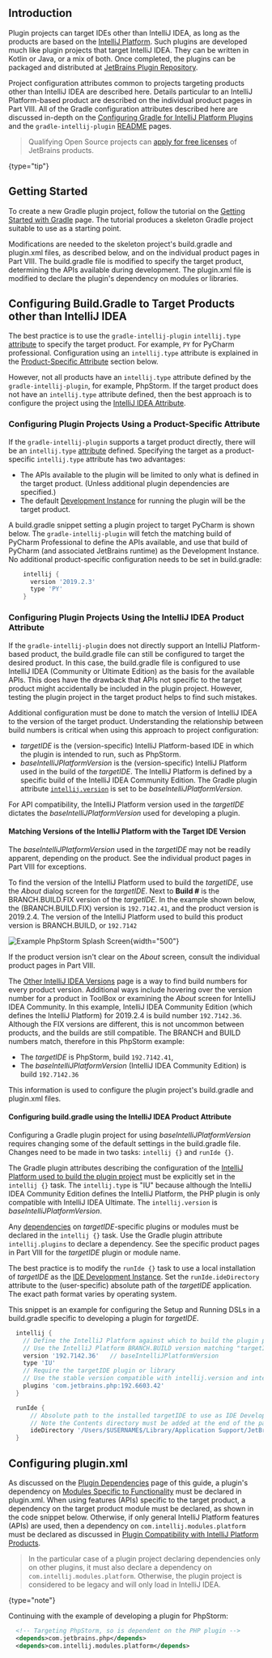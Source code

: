[//]: # (title: Plugins Targeting IntelliJ Platform-Based IDEs)

<!-- Copyright 2000-2021 JetBrains s.r.o. and other contributors. Use of this source code is governed by the Apache 2.0 license that can be found in the LICENSE file. -->

## Introduction
Plugin projects can target IDEs other than IntelliJ IDEA, as long as the products are based on the [IntelliJ Platform](intellij_platform.md).
Such plugins are developed much like plugin projects that target IntelliJ IDEA.
They can be written in Kotlin or Java, or a mix of both.
Once completed, the plugins can be packaged and distributed at [JetBrains Plugin Repository](https://plugins.jetbrains.com).

Project configuration attributes common to projects targeting products other than IntelliJ IDEA are described here.
Details particular to an IntelliJ Platform-based product are described on the individual product pages in Part VIII.
All of the Gradle configuration attributes described here are discussed in-depth on the [Configuring Gradle for IntelliJ Platform Plugins](gradle_guide.md) and the `gradle-intellij-plugin` [README](https://github.com/JetBrains/gradle-intellij-plugin/blob/master/README.md) pages.

 >  Qualifying Open Source projects can [apply for free licenses](https://www.jetbrains.com/community/opensource/) of JetBrains products.
 >
 {type="tip"}

## Getting Started
To create a new Gradle plugin project, follow the tutorial on the [Getting Started with Gradle](gradle_prerequisites.md) page.
The tutorial produces a skeleton Gradle project suitable to use as a starting point.

Modifications are needed to the skeleton project's <path>build.gradle</path> and <path>plugin.xml</path> files, as described below, and on the individual product pages in Part VIII.
The <path>build.gradle</path> file is modified to specify the target product, determining the APIs available during development.
The <path>plugin.xml</path> file is modified to declare the plugin's dependency on modules or libraries.

## Configuring Build.Gradle to Target Products other than IntelliJ IDEA
The best practice is to use the `gradle-intellij-plugin` `intellij.type` [attribute](https://github.com/JetBrains/gradle-intellij-plugin/blob/master/README.md#intellij-platform-properties) to specify the target product.
For example, `PY` for PyCharm professional.
Configuration using an `intellij.type` attribute is explained in the [Product-Specific Attribute](#configuring-plugin-projects-using-a-product-specific-attribute) section below.

However, not all products have an `intellij.type` attribute defined by the `gradle-intellij-plugin`, for example, PhpStorm.
If the target product does not have an `intellij.type` attribute defined, then the best approach is to configure the project using the [IntelliJ IDEA Attribute](#configuring-buildgradle-using-the-intellij-idea-product-attribute).

### Configuring Plugin Projects Using a Product-Specific Attribute
If the `gradle-intellij-plugin` supports a target product directly, there will be an `intellij.type` [attribute](https://github.com/JetBrains/gradle-intellij-plugin/blob/master/README.md#intellij-platform-properties) defined.
Specifying the target as a product-specific `intellij.type` attribute has two advantages:
* The APIs available to the plugin will be limited to only what is defined in the target product.
  (Unless additional plugin dependencies are specified.)
* The default [Development Instance](ide_development_instance.md) for running the plugin will be the target product.

A <path>build.gradle</path> snippet setting a plugin project to target PyCharm is shown below.
The `gradle-intellij-plugin` will fetch the matching build of PyCharm Professional to define the APIs available, and use that build of PyCharm (and associated JetBrains runtime) as the Development Instance.
No additional product-specific configuration needs to be set in <path>build.gradle</path>:

```groovy
    intellij {
      version '2019.2.3'
      type 'PY'
    }
```

### Configuring Plugin Projects Using the IntelliJ IDEA Product Attribute
If the `gradle-intellij-plugin` does not directly support an IntelliJ Platform-based product, the <path>build.gradle</path> file can still be configured to target the desired product.
In this case, the <path>build.gradle</path> file is configured to use IntelliJ IDEA (Community or Ultimate Edition) as the basis for the available APIs.
This does have the drawback that APIs not specific to the target product might accidentally be included in the plugin project.
However, testing the plugin project in the target product helps to find such mistakes.

Additional configuration must be done to match the version of IntelliJ IDEA to the version of the target product.
Understanding the relationship between build numbers is critical when using this approach to project configuration:
* _targetIDE_ is the (version-specific) IntelliJ Platform-based IDE in which the plugin is intended to run, such as PhpStorm.
* _baseIntelliJPlatformVersion_ is the (version-specific) IntelliJ Platform used in the build of the _targetIDE_.
  The IntelliJ Platform is defined by a specific build of the IntelliJ IDEA Community Edition.
  The Gradle plugin attribute [`intellij.version`](gradle_guide.md#intellij-platform-configuration) is set to be _baseIntelliJPlatformVersion_.

For API compatibility, the IntelliJ Platform version used in the _targetIDE_ dictates the _baseIntelliJPlatformVersion_ used for developing a plugin.

#### Matching Versions of the IntelliJ Platform with the Target IDE Version
The _baseIntelliJPlatformVersion_ used in the _targetIDE_ may not be readily apparent, depending on the product.
See the individual product pages in Part VIII for exceptions.

To find the version of the IntelliJ Platform used to build the _targetIDE_, use the _About_ dialog screen for the _targetIDE_.
Next to **Build #** is the BRANCH.BUILD.FIX version of the _targetIDE_.
In the example shown below, the (BRANCH.BUILD.FIX) version is `192.7142.41`, and the product version is 2019.2.4.
The version of the IntelliJ Platform used to build this product version is BRANCH.BUILD, or `192.7142`

![Example PhpStorm Splash Screen](phpstorm_build.png){width="500"}

If the product version isn't clear on the _About_ screen, consult the individual product pages in Part VIII.

The [Other IntelliJ IDEA Versions](https://www.jetbrains.com/idea/download/other.html) page is a way to find build numbers for every product version.
Additional ways include hovering over the version number for a product in ToolBox or examining the _About_ screen for IntelliJ IDEA Community.
In this example, IntelliJ IDEA Community Edition (which defines the IntelliJ Platform) for 2019.2.4 is build number `192.7142.36`.
Although the FIX versions are different, this is not uncommon between products, and the builds are still compatible.
The BRANCH and BUILD numbers match, therefore in this PhpStorm example:
* The _targetIDE_ is PhpStorm, build `192.7142.41`,
* The _baseIntelliJPlatformVersion_ (IntelliJ IDEA Community Edition) is build `192.7142.36`

This information is used to configure the plugin project's <path>build.gradle</path> and <path>plugin.xml</path> files.

#### Configuring build.gradle using the IntelliJ IDEA Product Attribute
Configuring a Gradle plugin project for using _baseIntelliJPlatformVersion_ requires changing some of the default settings in the <path>build.gradle</path> file.
Changes need to be made in two tasks: `intellij {}` and `runIde {}`.

The Gradle plugin attributes describing the configuration of the [IntelliJ Platform used to build the plugin project](gradle_guide.md#configuring-the-gradle-plugin-for-building-intellij-platform-plugin-projects) must be explicitly set in the `intellij {}` task.
The `intellij.type` is "IU" because although the IntelliJ IDEA Community Edition defines the IntelliJ Platform, the PHP plugin is only compatible with IntelliJ IDEA Ultimate.
The `intellij.version` is _baseIntelliJPlatformVersion_.

Any [dependencies](gradle_guide.md#plugin-dependencies) on _targetIDE_-specific plugins or modules must be declared in the `intellij {}` task.
Use the Gradle plugin attribute `intellij.plugins` to declare a dependency.
See the specific product pages in Part VIII for the _targetIDE_ plugin or module name.

The best practice is to modify the `runIde {}` task to use a local installation of _targetIDE_ as the [IDE Development Instance](ide_development_instance.md).
Set the `runIde.ideDirectory` attribute to the (user-specific) absolute path of the _targetIDE_ application.
The exact path format varies by operating system.

This snippet is an example for configuring the Setup and Running DSLs in a <path>build.gradle</path> specific to developing a plugin for _targetIDE_.

```groovy
  intellij {
    // Define the IntelliJ Platform against which to build the plugin project.
    // Use the IntelliJ Platform BRANCH.BUILD version matching "targetIDE" (PhpStorm)
    version '192.7142.36'   // baseIntelliJPlatformVersion
    type 'IU'
    // Require the targetIDE plugin or library
    // Use the stable version compatible with intellij.version and intellij.type specified above
    plugins 'com.jetbrains.php:192.6603.42'
  }

  runIde {
      // Absolute path to the installed targetIDE to use as IDE Development Instance
      // Note the Contents directory must be added at the end of the path for macOS.
      ideDirectory '/Users/$USERNAME$/Library/Application Support/JetBrains/Toolbox/apps/PhpStorm/ch-0/192.7142.41/PhpStorm.app/Contents'
  }
```

## Configuring plugin.xml
As discussed on the [Plugin Dependencies](plugin_compatibility.md#declaring-plugin-dependencies) page of this guide, a plugin's dependency on [Modules Specific to Functionality](plugin_compatibility.md#modules-specific-to-functionality) must be declared in <path>plugin.xml</path>.
When using features (APIs) specific to the target product, a dependency on the target product module must be declared, as shown in the code snippet below.
Otherwise, if only general IntelliJ Platform features (APIs) are used, then a dependency on `com.intellij.modules.platform` must be declared as discussed in [Plugin Compatibility with IntelliJ Platform Products](plugin_compatibility.md).

 >  In the particular case of a plugin project declaring dependencies only on other plugins, it must also declare a dependency on `com.intellij.modules.platform`.
> Otherwise, the plugin project is considered to be legacy and will only load in IntelliJ IDEA.
 >
 {type="note"}

Continuing with the example of developing a plugin for PhpStorm:

```xml
  <!-- Targeting PhpStorm, so is dependent on the PHP plugin -->
  <depends>com.jetbrains.php</depends>
  <depends>com.intellij.modules.platform</depends>
```
